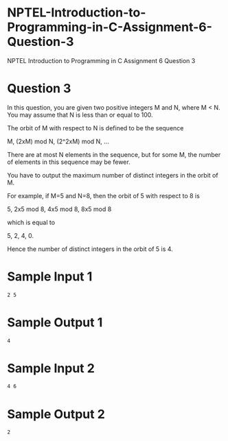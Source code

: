 # NPTEL-Introduction-to-Programming-in-C-Assignment-6-Question-3
NPTEL Introduction to Programming in C Assignment 6 Question 3

# Question 3
In this question, you are given two positive integers M and N, where M < N. You may assume that N is less than or equal to 100.

The orbit of M with respect to N is defined to be the sequence

M, (2xM) mod N, (2^2xM) mod N, ...

There are at most N elements in the sequence, but for some M, the number of elements in this sequence may be fewer.

You have to output the maximum number of distinct integers in the orbit of M.


For example, if M=5 and N=8, then the orbit of 5 with respect to 8 is

5, 2x5 mod 8, 4x5 mod 8, 8x5 mod 8

which is equal to

5, 2, 4, 0.

Hence the number of distinct integers in the orbit of 5 is 4.

# Sample Input 1
```sh
2 5
```

# Sample Output 1
```sh
4
```

# Sample Input 2
```sh
4 6
```

# Sample Output 2
```sh
2
```
